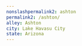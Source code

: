 ```yaml
---
﻿nonslashpermalink2: ashton
permalink2: /ashton/
alley: Ashton
city: Lake Havasu City
state: Arizona
---
```

